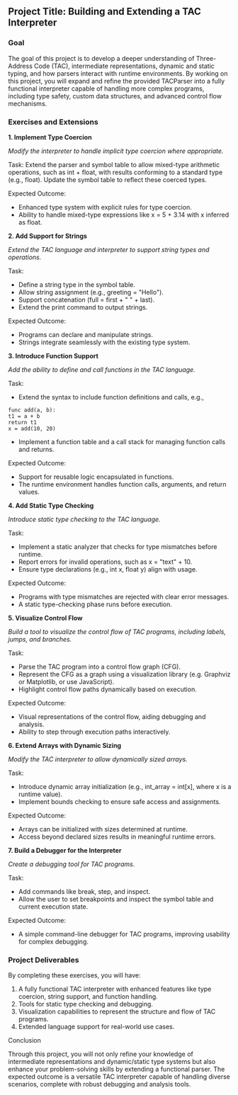 
## Project Title: Building and Extending a TAC Interpreter

### Goal

The goal of this project is to develop a deeper understanding of Three-Address Code (TAC),
intermediate representations, dynamic and static typing, and how parsers interact with runtime
environments. By working on this project, you will expand and refine the provided TACParser
into a fully functional interpreter capable of handling more complex programs, including
type safety, custom data structures, and advanced control flow mechanisms.


### Exercises and Extensions

__1. Implement Type Coercion__

*Modify the interpreter to handle implicit type coercion where appropriate.*

Task: Extend the parser and symbol table to allow mixed-type arithmetic operations, such as int + float, with results conforming to a standard type (e.g., float). Update the symbol table to reflect these coerced types.

Expected Outcome:
- Enhanced type system with explicit rules for type coercion.
- Ability to handle mixed-type expressions like x = 5 + 3.14 with x inferred as float.


__2. Add Support for Strings__

*Extend the TAC language and interpreter to support string types and operations.*

Task:
- Define a string type in the symbol table.
- Allow string assignment (e.g., greeting = "Hello").
- Support concatenation (full = first + " " + last).
- Extend the print command to output strings.

Expected Outcome:
- Programs can declare and manipulate strings.
- Strings integrate seamlessly with the existing type system.


__3. Introduce Function Support__

*Add the ability to define and call functions in the TAC language.*

Task:
-	Extend the syntax to include function definitions and calls, e.g.,

```
func add(a, b):
t1 = a + b
return t1
x = add(10, 20)
```

- Implement a function table and a call stack for managing function calls and returns.

Expected Outcome:
- Support for reusable logic encapsulated in functions.
- The runtime environment handles function calls, arguments, and return values.


__4. Add Static Type Checking__

*Introduce static type checking to the TAC language.*

Task:
- Implement a static analyzer that checks for type mismatches before runtime.
- Report errors for invalid operations, such as x = "text" + 10.
- Ensure type declarations (e.g., int x, float y) align with usage.

Expected Outcome:
- Programs with type mismatches are rejected with clear error messages.
- A static type-checking phase runs before execution.


__5. Visualize Control Flow__

*Build a tool to visualize the control flow of TAC programs, including labels, jumps, and branches.*

Task:
- Parse the TAC program into a control flow graph (CFG).
- Represent the CFG as a graph using a visualization library (e.g. Graphviz or Matplotlib, or use JavaScript).
- Highlight control flow paths dynamically based on execution.

Expected Outcome:
- Visual representations of the control flow, aiding debugging and analysis.
- Ability to step through execution paths interactively.


__6. Extend Arrays with Dynamic Sizing__

*Modify the TAC interpreter to allow dynamically sized arrays.*

Task:
- Introduce dynamic array initialization (e.g., int_array = int[x], where x is a runtime value).
- Implement bounds checking to ensure safe access and assignments.

Expected Outcome:
- Arrays can be initialized with sizes determined at runtime.
- Access beyond declared sizes results in meaningful runtime errors.


__7. Build a Debugger for the Interpreter__

*Create a debugging tool for TAC programs.*

Task:
- Add commands like break, step, and inspect.
- Allow the user to set breakpoints and inspect the symbol table and current execution state.

Expected Outcome:
- A simple command-line debugger for TAC programs, improving usability for complex debugging.


### Project Deliverables

By completing these exercises, you will have:
1. A fully functional TAC interpreter with enhanced features like type coercion, string support, and function handling.
2. Tools for static type checking and debugging.
3. Visualization capabilities to represent the structure and flow of TAC programs.
4. Extended language support for real-world use cases.

Conclusion

Through this project, you will not only refine your knowledge of intermediate representations and dynamic/static type systems but also enhance your problem-solving skills by extending a functional parser. The expected outcome is a versatile TAC interpreter capable of handling diverse scenarios, complete with robust debugging and analysis tools.
